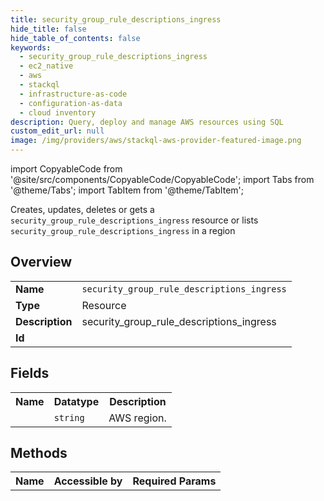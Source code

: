 ```yaml
---
title: security_group_rule_descriptions_ingress
hide_title: false
hide_table_of_contents: false
keywords:
  - security_group_rule_descriptions_ingress
  - ec2_native
  - aws
  - stackql
  - infrastructure-as-code
  - configuration-as-data
  - cloud inventory
description: Query, deploy and manage AWS resources using SQL
custom_edit_url: null
image: /img/providers/aws/stackql-aws-provider-featured-image.png
---
```


import CopyableCode from '@site/src/components/CopyableCode/CopyableCode';
import Tabs from '@theme/Tabs';
import TabItem from '@theme/TabItem';

Creates, updates, deletes or gets a <code>security_group_rule_descriptions_ingress</code> resource or lists <code>security_group_rule_descriptions_ingress</code> in a region

## Overview
<table><tbody>
<tr><td><b>Name</b></td><td><code>security_group_rule_descriptions_ingress</code></td></tr>
<tr><td><b>Type</b></td><td>Resource</td></tr>
<tr><td><b>Description</b></td><td>security_group_rule_descriptions_ingress</td></tr>
<tr><td><b>Id</b></td><td><CopyableCode code="aws.ec2_native.security_group_rule_descriptions_ingress" /></td></tr>
</tbody></table>

## Fields
<table><tbody><tr><th>Name</th><th>Datatype</th><th>Description</th></tr><tr><td><CopyableCode code="region" /></td><td><code>string</code></td><td>AWS region.</td></tr>
</tbody></table>

## Methods

<table><tbody>
  <tr>
    <th>Name</th>
    <th>Accessible by</th>
    <th>Required Params</th>
  </tr>
</tbody></table>






